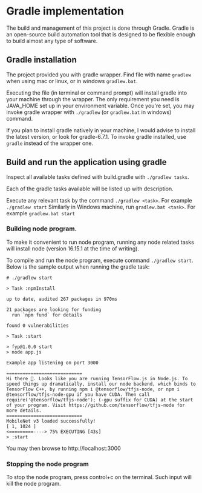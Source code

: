 # Gradle implementation

The build and management of this project is done through Gradle. Gradle is an open-source build automation tool that is designed to be flexible enough to build almost any type of software.

## Gradle installation

The project provided you with gradle wrapper. Find file with name `gradlew` when using mac or linux, or in windows `gradlew.bat`.

Executing the file (in terminal or command prompt) will install gradle into your machine through the wrapper. The only requirement you need is JAVA_HOME set up in your environment variable. Once you're set, you may invoke gradle wrapper with `./gradlew` (or `gradlew.bat` in windows) command.

If you plan to install gradle natively in your machine, I would advise to install the latest version, or look for gradle-6.7.1. To invoke gradle installed, use `gradle` instead of the wrapper one.

## Build and run the application using gradle

Inspect all available tasks defined with build.gradle with `./gradlew tasks`.

Each of the gradle tasks available will be listed up with description.

Execute any relevant task by the command `./gradlew <task>`. For example `./gradlew start`
Similarly in Windows machine, run `gradlew.bat <task>`. For example `gradlew.bat start`

### Building node program.

To make it convenient to run node program, running any node related tasks will install node (version 16.15.1 at the time of writing).

To compile and run the node program, execute command `./gradlew start`. Below is the sample output when running the gradle task:

```
# ./gradlew start

> Task :npmInstall

up to date, audited 267 packages in 970ms

21 packages are looking for funding
  run `npm fund` for details

found 0 vulnerabilities

> Task :start

> fyp@1.0.0 start
> node app.js

Example app listening on port 3000

============================
Hi there 👋. Looks like you are running TensorFlow.js in Node.js. To speed things up dramatically, install our node backend, which binds to TensorFlow C++, by running npm i @tensorflow/tfjs-node, or npm i @tensorflow/tfjs-node-gpu if you have CUDA. Then call require('@tensorflow/tfjs-node'); (-gpu suffix for CUDA) at the start of your program. Visit https://github.com/tensorflow/tfjs-node for more details.
============================
MobileNet v3 loaded successfully!
[ 1, 1024 ]
<=========----> 75% EXECUTING [43s]
> :start              
```

You may then browse to http://localhost:3000

### Stopping the node program

To stop the node program, press control+c on the terminal. Such input will kill the node program.

